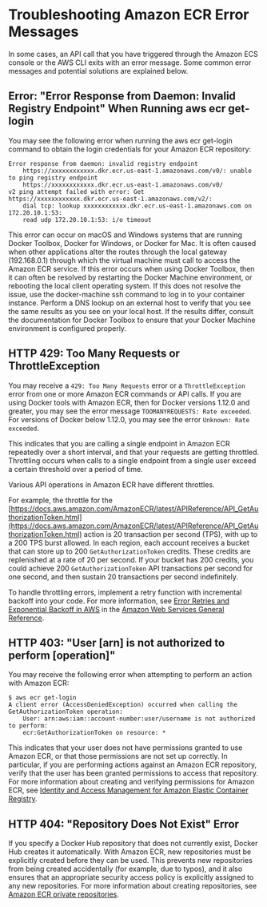 # Troubleshooting Amazon ECR Error Messages<a name="common-errors"></a>

In some cases, an API call that you have triggered through the Amazon ECS console or the AWS CLI exits with an error message\. Some common error messages and potential solutions are explained below\. 

## Error: "Error Response from Daemon: Invalid Registry Endpoint" When Running aws ecr get\-login<a name="error-invalid-registry-endpoint"></a>

 You may see the following error when running the aws ecr get\-login command to obtain the login credentials for your Amazon ECR repository: 

```
Error response from daemon: invalid registry endpoint 
    https://xxxxxxxxxxxx.dkr.ecr.us-east-1.amazonaws.com/v0/: unable to ping registry endpoint 
    https://xxxxxxxxxxxx.dkr.ecr.us-east-1.amazonaws.com/v0/
v2 ping attempt failed with error: Get https://xxxxxxxxxxxx.dkr.ecr.us-east-1.amazonaws.com/v2/: 
    dial tcp: lookup xxxxxxxxxxxx.dkr.ecr.us-east-1.amazonaws.com on 172.20.10.1:53: 
    read udp 172.20.10.1:53: i/o timeout
```

This error can occur on macOS and Windows systems that are running Docker Toolbox, Docker for Windows, or Docker for Mac\. It is often caused when other applications alter the routes through the local gateway \(192\.168\.0\.1\) through which the virtual machine must call to access the Amazon ECR service\. If this error occurs when using Docker Toolbox, then it can often be resolved by restarting the Docker Machine environment, or rebooting the local client operating system\. If this does not resolve the issue, use the docker\-machine ssh command to log in to your container instance\. Perform a DNS lookup on an external host to verify that you see the same results as you see on your local host\. If the results differ, consult the documentation for Docker Toolbox to ensure that your Docker Machine environment is configured properly\. 

## HTTP 429: Too Many Requests or ThrottleException<a name="error-429-too-many-requests"></a>

You may receive a `429: Too Many Requests` error or a `ThrottleException` error from one or more Amazon ECR commands or API calls\. If you are using Docker tools with Amazon ECR, then for Docker versions 1\.12\.0 and greater, you may see the error message `TOOMANYREQUESTS: Rate exceeded`\. For versions of Docker below 1\.12\.0, you may see the error `Unknown: Rate exceeded`\.

This indicates that you are calling a single endpoint in Amazon ECR repeatedly over a short interval, and that your requests are getting throttled\. Throttling occurs when calls to a single endpoint from a single user exceed a certain threshold over a period of time\.

Various API operations in Amazon ECR have different throttles\.

For example, the throttle for the [https://docs.aws.amazon.com/AmazonECR/latest/APIReference/API_GetAuthorizationToken.html](https://docs.aws.amazon.com/AmazonECR/latest/APIReference/API_GetAuthorizationToken.html) action is 20 transaction per second \(TPS\), with up to a 200 TPS burst allowed\. In each region, each account receives a bucket that can store up to 200 `GetAuthorizationToken` credits\. These credits are replenished at a rate of 20 per second\. If your bucket has 200 credits, you could achieve 200 `GetAuthorizationToken` API transactions per second for one second, and then sustain 20 transactions per second indefinitely\.

To handle throttling errors, implement a retry function with incremental backoff into your code\. For more information, see [Error Retries and Exponential Backoff in AWS](https://docs.aws.amazon.com/general/latest/gr/api-retries.html) in the [Amazon Web Services General Reference](https://docs.aws.amazon.com/general/latest/gr/)\.

## HTTP 403: "User \[arn\] is not authorized to perform \[operation\]"<a name="error-unauthorized"></a>

You may receive the following error when attempting to perform an action with Amazon ECR:

```
$ aws ecr get-login 
A client error (AccessDeniedException) occurred when calling the GetAuthorizationToken operation: 
    User: arn:aws:iam::account-number:user/username is not authorized to perform: 
    ecr:GetAuthorizationToken on resource: *
```

This indicates that your user does not have permissions granted to use Amazon ECR, or that those permissions are not set up correctly\. In particular, if you are performing actions against an Amazon ECR repository, verify that the user has been granted permissions to access that repository\. For more information about creating and verifying permissions for Amazon ECR, see [Identity and Access Management for Amazon Elastic Container Registry](security-iam.md)\.

## HTTP 404: "Repository Does Not Exist" Error<a name="repo-does-not-exist-error"></a>

If you specify a Docker Hub repository that does not currently exist, Docker Hub creates it automatically\. With Amazon ECR, new repositories must be explicitly created before they can be used\. This prevents new repositories from being created accidentally \(for example, due to typos\), and it also ensures that an appropriate security access policy is explicitly assigned to any new repositories\. For more information about creating repositories, see [Amazon ECR private repositories](Repositories.md)\.